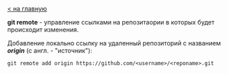 [< на главную](../README.md)

**git remote** - управление ссылками на репозитаории в которых будет происходит изменения.

Добавление локально ссылку на удаленный репозиторий с названием ***origin*** (c англ. - "источник"):

`git remote add origin https://github.com/<username>/<reponame>.git`